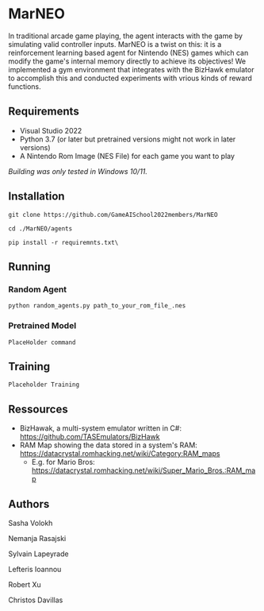 # MarNEO

In traditional arcade game playing, the agent interacts with the game by simulating valid controller inputs. MarNEO is a twist on this: it is a reinforcement learning based agent for Nintendo (NES) games which can modify the game's internal memory directly to achieve its objectives! We implemented a gym environment that integrates with the BizHawk emulator to accomplish this and conducted experiments with vrious kinds of reward functions.

## Requirements

- Visual Studio 2022
- Python 3.7 (or later but pretrained versions might not work in later versions)
- A Nintendo Rom Image (NES File) for each game you want to play

*Building was only tested in Windows 10/11.*

## Installation

```
git clone https://github.com/GameAISchool2022members/MarNEO

cd ./MarNEO/agents

pip install -r requiremnts.txt\
```

## Running

### Random Agent
```
python random_agents.py path_to_your_rom_file_.nes
```

### Pretrained Model
```
PlaceHolder command
```

## Training
```
Placeholder Training
```

## Ressources
- BizHawak, a multi-system emulator written in C#: https://github.com/TASEmulators/BizHawk
- RAM Map showing the data stored in a system's RAM: https://datacrystal.romhacking.net/wiki/Category:RAM_maps
  - E.g. for Mario Bros: https://datacrystal.romhacking.net/wiki/Super_Mario_Bros.:RAM_map

## Authors
Sasha Volokh 

Nemanja Rasajski

Sylvain Lapeyrade

Lefteris Ioannou

Robert Xu

Christos Davillas
